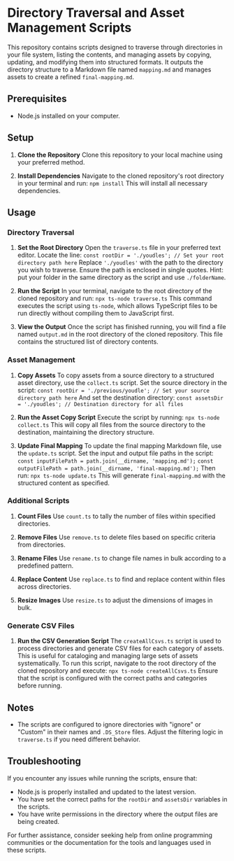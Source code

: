 # Directory Traversal and Asset Management Scripts

This repository contains scripts designed to traverse through directories in your file system, listing the contents, and managing assets by copying, updating, and modifying them into structured formats. It outputs the directory structure to a Markdown file named `mapping.md` and manages assets to create a refined `final-mapping.md`.

## Prerequisites

- Node.js installed on your computer.

## Setup

1. **Clone the Repository**
   Clone this repository to your local machine using your preferred method.

2. **Install Dependencies**
   Navigate to the cloned repository's root directory in your terminal and run:
   `npm install`
   This will install all necessary dependencies.

## Usage

### Directory Traversal
1. **Set the Root Directory**
   Open the `traverse.ts` file in your preferred text editor. Locate the line:
   `const rootDir = './youdles'; // Set your root directory path here`
   Replace `'./youdles'` with the path to the directory you wish to traverse. Ensure the path is enclosed in single quotes. 
   Hint: put your folder in the same directory as the script and use `./folderName`.

2. **Run the Script**
   In your terminal, navigate to the root directory of the cloned repository and run:
   `npx ts-node traverse.ts`
   This command executes the script using `ts-node`, which allows TypeScript files to be run directly without compiling them to JavaScript first.

3. **View the Output**
   Once the script has finished running, you will find a file named `output.md` in the root directory of the cloned repository. This file contains the structured list of directory contents.

### Asset Management
1. **Copy Assets**
   To copy assets from a source directory to a structured asset directory, use the `collect.ts` script. Set the source directory in the script:
   `const rootDir = './previous/youdle'; // Set your source directory path here`
   And set the destination directory:
   `const assetsDir = './youdles'; // Destination directory for all files`

2. **Run the Asset Copy Script**
   Execute the script by running:
   `npx ts-node collect.ts`
   This will copy all files from the source directory to the destination, maintaining the directory structure.

3. **Update Final Mapping**
   To update the final mapping Markdown file, use the `update.ts` script. Set the input and output file paths in the script:
   `const inputFilePath = path.join(__dirname, 'mapping.md');`
   `const outputFilePath = path.join(__dirname, 'final-mapping.md');`
   Then run:
   `npx ts-node update.ts`
   This will generate `final-mapping.md` with the structured content as specified.

### Additional Scripts
1. **Count Files**
   Use `count.ts` to tally the number of files within specified directories.

2. **Remove Files**
   Use `remove.ts` to delete files based on specific criteria from directories.

3. **Rename Files**
   Use `rename.ts` to change file names in bulk according to a predefined pattern.

4. **Replace Content**
   Use `replace.ts` to find and replace content within files across directories.

5. **Resize Images**
   Use `resize.ts` to adjust the dimensions of images in bulk.

### Generate CSV Files
1. **Run the CSV Generation Script**
   The `createAllCsvs.ts` script is used to process directories and generate CSV files for each category of assets. This is useful for cataloging and managing large sets of assets systematically.
   To run this script, navigate to the root directory of the cloned repository and execute:
   `npx ts-node createAllCsvs.ts`
   Ensure that the script is configured with the correct paths and categories before running.

## Notes
- The scripts are configured to ignore directories with "ignore" or "Custom" in their names and `.DS_Store` files. Adjust the filtering logic in `traverse.ts` if you need different behavior.

## Troubleshooting
If you encounter any issues while running the scripts, ensure that:
- Node.js is properly installed and updated to the latest version.
- You have set the correct paths for the `rootDir` and `assetsDir` variables in the scripts.
- You have write permissions in the directory where the output files are being created.

For further assistance, consider seeking help from online programming communities or the documentation for the tools and languages used in these scripts.